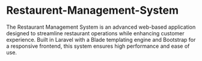 # Restaurent-Management-System
The Restaurant Management System is an advanced web-based application designed to streamline restaurant operations while enhancing customer experience. Built in Laravel with a Blade templating engine and Bootstrap for a responsive frontend, this system ensures high performance and ease of use.
